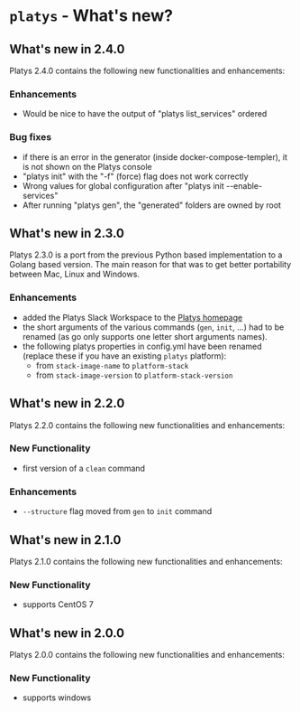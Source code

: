 # `platys` - What's new?

## What's new in 2.4.0

Platys 2.4.0 contains the following new functionalities and enhancements:

### Enhancements

* Would be nice to have the output of "platys list_services" ordered

### Bug fixes

* if there is an error in the generator (inside docker-compose-templer), it is not shown on the Platys console
* "platys init" with the "-f" (force) flag does not work correctly
* Wrong values for global configuration after "platys init --enable-services" 
* After running "platys gen", the "generated" folders are owned by root

## What's new in 2.3.0

Platys 2.3.0 is a port from the previous Python based implementation to a Golang based version. The main reason for that was to get better portability between Mac, Linux and Windows. 

### Enhancements

* added the Platys Slack Workspace to the [Platys homepage](../README.md)
* the short arguments of the various commands (`gen`, `init`, ...) had to be renamed (as go only supports one letter short arguments names).
* the following platys properties in config.yml have been renamed (replace these if you have an existing `platys` platform):
  *  from `stack-image-name` to `platform-stack`
  *  from `stack-image-version` to `platform-stack-version`

## What's new in 2.2.0

Platys 2.2.0 contains the following new functionalities and enhancements:

### New Functionality

* first version of a `clean` command

### Enhancements

* `--structure` flag moved from `gen` to `init` command 

## What's new in 2.1.0

Platys 2.1.0 contains the following new functionalities and enhancements:

### New Functionality

* supports CentOS 7

## What's new in 2.0.0

Platys 2.0.0 contains the following new functionalities and enhancements:

### New Functionality

* supports windows


